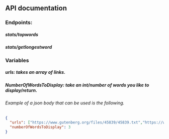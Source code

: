 ## API documentation

### Endpoints: 
##### stats/topwords

##### stats/getlongestword

### Variables
##### urls: takes an array of links.
##### NumberOfWordsToDisplay: take an int/number of words you like to display/return.


###### Example of a json body that can be used is the following. 
```json
{
  "urls": ["https://www.gutenberg.org/files/45839/45839.txt","https://www.gutenberg.org/files/45839/45839.txt"],
  "numberOfWordsToDisplay": 3
}
```
